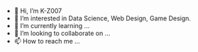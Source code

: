 - 👋 Hi, I’m K-Z007
- 👀 I’m interested in Data Science, Web Design, Game Design.
- 🌱 I’m currently learning ...
- 💞️ I’m looking to collaborate on ...
- 📫 How to reach me ...

<!---
K-Z007/K-Z007 is a ✨ special ✨ repository because its `README.md` (this file) appears on your GitHub profile.
You can click the Preview link to take a look at your changes.
--->
